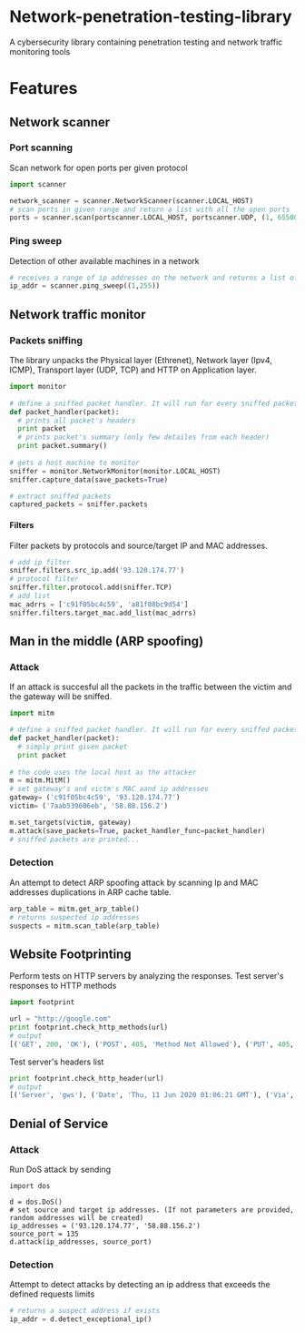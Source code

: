 # Network-penetration-testing-library
A cybersecurity library containing penetration testing and network traffic monitoring tools

# Features
## Network scanner
### Port scanning
Scan network for open ports per given protocol
```Python
import scanner

network_scanner = scanner.NetworkScanner(scanner.LOCAL_HOST)
# scan ports in given range and return a list with all the open ports
ports = scanner.scan(portscanner.LOCAL_HOST, portscanner.UDP, (1, 65500))
```
### Ping sweep
Detection of other available machines in a network
```Python
# receives a range of ip addresses on the network and returns a list of the active addresses
ip_addr = scanner.ping_sweep((1,255))
```
## Network traffic monitor
### Packets sniffing
The library unpacks the Physical layer (Ethrenet), Network layer (Ipv4, ICMP), Transport layer (UDP, TCP) and HTTP on Application layer.
```Python
import monitor
  
# define a sniffed packet handler. It will run for every sniffed packet.
def packet_handler(packet):
  # prints all packet's headers
  print packet
  # prints packet's summary (only few detailes from each header)
  print packet.summary()
  
# gets a host machine to monitor
sniffer = monitor.NetworkMonitor(monitor.LOCAL_HOST)
sniffer.capture_data(save_packets=True)

# extract sniffed packets
captured_packets = sniffer.packets
```
#### Filters
Filter packets by protocols and source/target IP and MAC addresses.
```Python
# add ip filter
sniffer.filters.src_ip.add('93.120.174.77')
# protocol filter
sniffer.filter.protocol.add(sniffer.TCP)
# add list
mac_adrrs = ['c91f05bc4c59', 'a81f08bc9d54']
sniffer.filters.target_mac.add_list(mac_adrrs)
```
## Man in the middle (ARP spoofing)
### Attack
If an attack is succesful all the packets in the traffic between the victim and the gateway will be sniffed.
```Python
import mitm

# define a sniffed packet handler. It will run for every sniffed packet when attacking.
def packet_handler(packet):
  # simply print given packet
  print packet
  
# the code uses the local host as the attacker
m = mitm.MitM()
# set gateway's and victm's MAC aand ip addresses
gateway= ('c91f05bc4c59', '93.120.174.77')
victim= ('7aab539606eb', '58.88.156.2')

m.set_targets(victim, gateway)
m.attack(save_packets=True, packet_handler_func=packet_handler)
# sniffed packets are printed...
```
### Detection
An attempt to detect ARP spoofing attack by scanning Ip and MAC addresses duplications in ARP cache table.
```Python
arp_table = mitm.get_arp_table()
# returns suspected ip addresses
suspects = mitm.scan_table(arp_table)
```
## Website Footprinting
Perform tests on HTTP servers by analyzing the responses.
Test server's responses to HTTP methods
```Python
import footprint

url = "http://google.com"
print footprint.check_http_methods(url)
# output
[('GET', 200, 'OK'), ('POST', 405, 'Method Not Allowed'), ('PUT', 405, 'Method Not Allowed'), ('DELETE', 405, 'Method Not Allowed'), ('OPTIONS', 405, 'Method Not Allowed'), ('TEST', 405, 'Method Not Allowed'), ('TRACE', 405, 'Method Not Allowed')]
```
Test server's headers list
```Python
print footprint.check_http_header(url)
# output
[('Server', 'gws'), ('Date', 'Thu, 11 Jun 2020 01:06:21 GMT'), ('Via', 'No details'), ('X-Powered-By', 'No details'), ('X-Country-Code', 'No details'), ('Connection', 'No details'), ('Content-Length', '5817')]
```
## Denial of Service
### Attack
Run DoS attack by sending
```Pthon
import dos

d = dos.DoS()
# set source and target ip addresses. (If not parameters are provided, random addresses will be created)
ip_addresses = ('93.120.174.77', '58.88.156.2')
source_port = 135
d.attack(ip_addresses, source_port)
```
### Detection
Attempt to detect attacks by detecting an ip address that exceeds the defined requests limits
```Python
# returns a suspect address if exists
ip_addr = d.detect_exceptional_ip()
````
